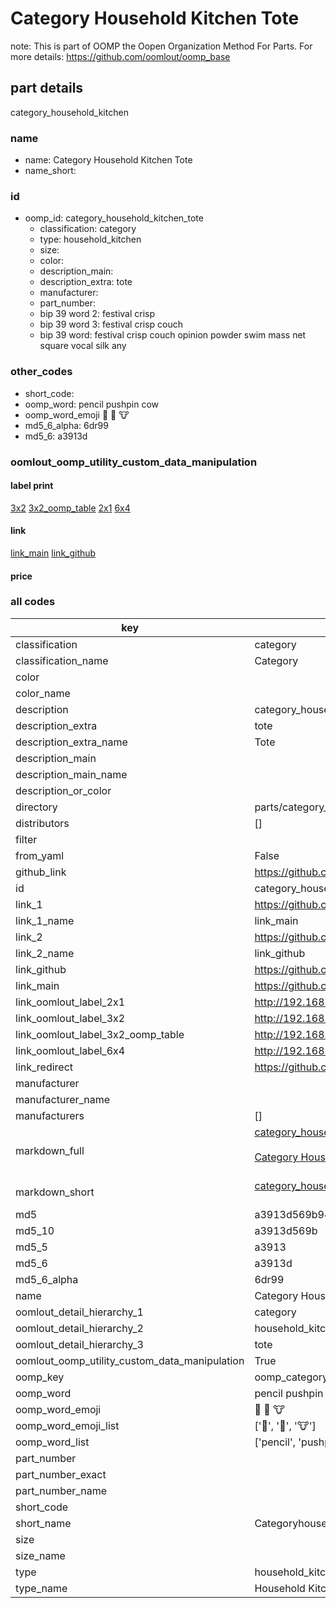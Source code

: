 # Category Household Kitchen Tote  

note: This is part of OOMP the Oopen Organization Method For Parts. For more details: https://github.com/oomlout/oomp_base

##  part details
  



category_household_kitchen



### name
* name: Category Household Kitchen Tote
* name_short: 
### id
* oomp_id: category_household_kitchen_tote
  * classification: category
  * type: household_kitchen
  * size: 
  * color: 
  * description_main: 
  * description_extra: tote
  * manufacturer: 
  * part_number: 
  * bip 39 word 2: festival crisp
  * bip 39 word 3: festival crisp couch
  * bip 39 word: festival crisp couch opinion powder swim mass net square vocal silk any

### other_codes
* short_code: 
* oomp_word: pencil pushpin cow
* oomp_word_emoji :pencil: :pushpin: :cow:
* md5_6_alpha: 6dr99
* md5_6: a3913d






### oomlout_oomp_utility_custom_data_manipulation
#### label print
[3x2](http://192.168.1.245:1112/?label=oomp%206dr99)
[3x2_oomp_table](http://192.168.1.108:1112/?label=oomp%206dr99)
[2x1](http://192.168.1.242:1112/?label=oomp%206dr99)
[6x4](http://192.168.1.55:1112/?label=oomp%206dr99)    

#### link

[link_main](https://github.com/oomlout/oomlout_oomp_version_1_messy/tree/main/parts/category_household_kitchen_tote) [link_github](https://github.com/oomlout/oomlout_oomp_version_1_messy/tree/main/parts/category_household_kitchen_tote)                             

#### price







### all codes 
| key | value |  
| --- | --- |  
| classification | category |  
| classification_name | Category |  
| color |  |  
| color_name |  |  
| description | category_household_kitchen |  
| description_extra | tote |  
| description_extra_name | Tote |  
| description_main |  |  
| description_main_name |  |  
| description_or_color |   |  
| directory | parts/category_household_kitchen_tote |  
| distributors | [] |  
| filter |  |  
| from_yaml | False |  
| github_link | https://github.com/oomlout/oomlout_oomp_part_src/tree/main/parts/category_household_kitchen_tote |  
| id | category_household_kitchen_tote |  
| link_1 | https://github.com/oomlout/oomlout_oomp_version_1_messy/tree/main/parts/category_household_kitchen_tote |  
| link_1_name | link_main |  
| link_2 | https://github.com/oomlout/oomlout_oomp_version_1_messy/tree/main/parts/category_household_kitchen_tote |  
| link_2_name | link_github |  
| link_github | https://github.com/oomlout/oomlout_oomp_version_1_messy/tree/main/parts/category_household_kitchen_tote |  
| link_main | https://github.com/oomlout/oomlout_oomp_version_1_messy/tree/main/parts/category_household_kitchen_tote |  
| link_oomlout_label_2x1 | http://192.168.1.242:1112/?label=oomp%206dr99 |  
| link_oomlout_label_3x2 | http://192.168.1.245:1112/?label=oomp%206dr99 |  
| link_oomlout_label_3x2_oomp_table | http://192.168.1.108:1112/?label=oomp%206dr99 |  
| link_oomlout_label_6x4 | http://192.168.1.55:1112/?label=oomp%206dr99 |  
| link_redirect | https://github.com/oomlout/oomlout_oomp_version_1_messy/tree/main/parts/category_household_kitchen_tote |  
| manufacturer |  |  
| manufacturer_name |  |  
| manufacturers | [] |  
| markdown_full | [category_household_kitchen_tote](none)<br>[](none)<br>[Category Household Kitchen Tote](none)<br><br> |  
| markdown_short | [category_household_kitchen_tote](none)<br><br> |  
| md5 | a3913d569b94b1136fd499b661cceaa9 |  
| md5_10 | a3913d569b |  
| md5_5 | a3913 |  
| md5_6 | a3913d |  
| md5_6_alpha | 6dr99 |  
| name | Category Household Kitchen Tote |  
| oomlout_detail_hierarchy_1 | category |  
| oomlout_detail_hierarchy_2 | household_kitchen |  
| oomlout_detail_hierarchy_3 | tote |  
| oomlout_oomp_utility_custom_data_manipulation | True |  
| oomp_key | oomp_category_household_kitchen_tote |  
| oomp_word | pencil pushpin cow |  
| oomp_word_emoji | :pencil: :pushpin: :cow: |  
| oomp_word_emoji_list | [':pencil:', ':pushpin:', ':cow:'] |  
| oomp_word_list | ['pencil', 'pushpin', 'cow'] |  
| part_number |  |  
| part_number_exact |  |  
| part_number_name |  |  
| short_code |  |  
| short_name | Categoryhouseholdkitchen |  
| size |  |  
| size_name |  |  
| type | household_kitchen |  
| type_name | Household Kitchen |  
